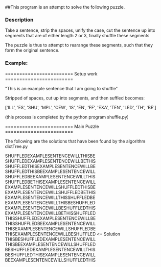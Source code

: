 ##This program is an attempt to solve the following puzzle.

### Description
Take a sentence, strip the spaces, unify the case, cut the sentence up into segments that are of either length 2 or 3, finally shuffle these segments

The puzzle is thus to attempt to rearange these segments, such that they form the original sentence.


### Example:

======================== Setup work ======================== 

"This is an example sentence that I am going to shuffle"

Stripped of spaces, cut up into segments, and then suffled becomes:

['ILL', 'ES', 'SHU', 'MPL', 'CEW', 'IS', 'EN', 'FF', 'EXA', 'TEN', 'LED', 'TH', 'BE']

(this process is completed by the python program shuffle.py)


======================== Main Puzzle ======================== 

The following are the solutions that have been found by 
the algorithm dictTree.py

SHUFFLEDEXAMPLESENTENCEWILLTHISBE
SHUFFLEDEXAMPLESENTENCEWILLBETHIS
SHUFFLEDTHISEXAMPLESENTENCEWILLBE
SHUFFLEDTHISBEEXAMPLESENTENCEWILL
SHUFFLEDBEEXAMPLESENTENCEWILLTHIS
SHUFFLEDBETHISEXAMPLESENTENCEWILL
EXAMPLESENTENCEWILLSHUFFLEDTHISBE
EXAMPLESENTENCEWILLSHUFFLEDBETHIS
EXAMPLESENTENCEWILLTHISSHUFFLEDBE
EXAMPLESENTENCEWILLTHISBESHUFFLED
EXAMPLESENTENCEWILLBESHUFFLEDTHIS
EXAMPLESENTENCEWILLBETHISSHUFFLED
THISSHUFFLEDEXAMPLESENTENCEWILLBE
THISSHUFFLEDBEEXAMPLESENTENCEWILL
THISEXAMPLESENTENCEWILLSHUFFLEDBE
THISEXAMPLESENTENCEWILLBESHUFFLED  <= Solution
THISBESHUFFLEDEXAMPLESENTENCEWILL
THISBEEXAMPLESENTENCEWILLSHUFFLED
BESHUFFLEDEXAMPLESENTENCEWILLTHIS
BESHUFFLEDTHISEXAMPLESENTENCEWILL
BEEXAMPLESENTENCEWILLSHUFFLEDTHIS


